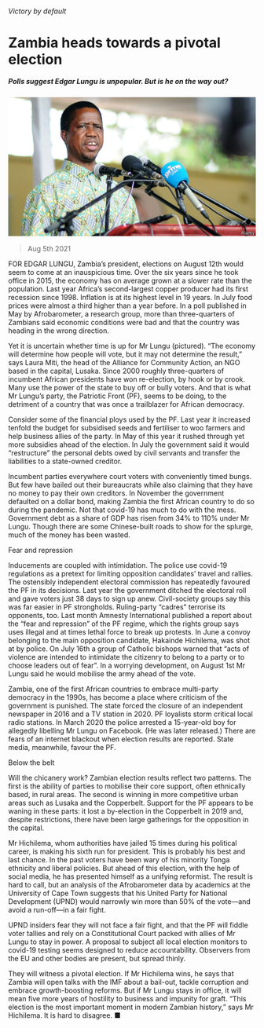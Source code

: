 ###### Victory by default

# Zambia heads towards a pivotal election 

##### Polls suggest Edgar Lungu is unpopular. But is he on the way out? 

![image](images/20210807_MAP003_0.jpg) 

> Aug 5th 2021 

FOR EDGAR LUNGU, Zambia’s president, elections on August 12th would seem to come at an inauspicious time. Over the six years since he took office in 2015, the economy has on average grown at a slower rate than the population. Last year Africa’s second-largest copper producer had its first recession since 1998. Inflation is at its highest level in 19 years. In July food prices were almost a third higher than a year before. In a poll published in May by Afrobarometer, a research group, more than three-quarters of Zambians said economic conditions were bad and that the country was heading in the wrong direction.

Yet it is uncertain whether time is up for Mr Lungu (pictured). “The economy will determine how people will vote, but it may not determine the result,” says Laura Miti, the head of the Alliance for Community Action, an NGO based in the capital, Lusaka. Since 2000 roughly three-quarters of incumbent African presidents have won re-election, by hook or by crook. Many use the power of the state to buy off or bully voters. And that is what Mr Lungu’s party, the Patriotic Front (PF), seems to be doing, to the detriment of a country that was once a trailblazer for African democracy.


Consider some of the financial ploys used by the PF. Last year it increased tenfold the budget for subsidised seeds and fertiliser to woo farmers and help business allies of the party. In May of this year it rushed through yet more subsidies ahead of the election. In July the government said it would “restructure” the personal debts owed by civil servants and transfer the liabilities to a state-owned creditor.

Incumbent parties everywhere court voters with conveniently timed bungs. But few have bailed out their bureaucrats while also claiming that they have no money to pay their own creditors. In November the government defaulted on a dollar bond, making Zambia the first African country to do so during the pandemic. Not that covid-19 has much to do with the mess. Government debt as a share of GDP has risen from 34% to 110% under Mr Lungu. Though there are some Chinese-built roads to show for the splurge, much of the money has been wasted.

Fear and repression

Inducements are coupled with intimidation. The police use covid-19 regulations as a pretext for limiting opposition candidates’ travel and rallies. The ostensibly independent electoral commission has repeatedly favoured the PF in its decisions. Last year the government ditched the electoral roll and gave voters just 38 days to sign up anew. Civil-society groups say this was far easier in PF strongholds. Ruling-party “cadres” terrorise its opponents, too. Last month Amnesty International published a report about the “fear and repression” of the PF regime, which the rights group says uses illegal and at times lethal force to break up protests. In June a convoy belonging to the main opposition candidate, Hakainde Hichilema, was shot at by police. On July 16th a group of Catholic bishops warned that “acts of violence are intended to intimidate the citizenry to belong to a party or to choose leaders out of fear”. In a worrying development, on August 1st Mr Lungu said he would mobilise the army ahead of the vote.

Zambia, one of the first African countries to embrace multi-party democracy in the 1990s, has become a place where criticism of the government is punished. The state forced the closure of an independent newspaper in 2016 and a TV station in 2020. PF loyalists storm critical local radio stations. In March 2020 the police arrested a 15-year-old boy for allegedly libelling Mr Lungu on Facebook. (He was later released.) There are fears of an internet blackout when election results are reported. State media, meanwhile, favour the PF.

Below the belt

Will the chicanery work? Zambian election results reflect two patterns. The first is the ability of parties to mobilise their core support, often ethnically based, in rural areas. The second is winning in more competitive urban areas such as Lusaka and the Copperbelt. Support for the PF appears to be waning in these parts: it lost a by-election in the Copperbelt in 2019 and, despite restrictions, there have been large gatherings for the opposition in the capital.

Mr Hichilema, whom authorities have jailed 15 times during his political career, is making his sixth run for president. This is probably his best and last chance. In the past voters have been wary of his minority Tonga ethnicity and liberal policies. But ahead of this election, with the help of social media, he has presented himself as a unifying reformist. The result is hard to call, but an analysis of the Afrobarometer data by academics at the University of Cape Town suggests that his United Party for National Development (UPND) would narrowly win more than 50% of the vote—and avoid a run-off—in a fair fight.

UPND insiders fear they will not face a fair fight, and that the PF will fiddle voter tallies and rely on a Constitutional Court packed with allies of Mr Lungu to stay in power. A proposal to subject all local election monitors to covid-19 testing seems designed to reduce accountability. Observers from the EU and other bodies are present, but spread thinly.

They will witness a pivotal election. If Mr Hichilema wins, he says that Zambia will open talks with the IMF about a bail-out, tackle corruption and embrace growth-boosting reforms. But if Mr Lungu stays in office, it will mean five more years of hostility to business and impunity for graft. “This election is the most important moment in modern Zambian history,” says Mr Hichilema. It is hard to disagree. ■

